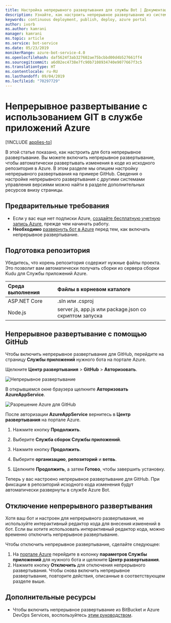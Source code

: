 ```yaml
---
title: Настройка непрерывного развертывания для службы Bot | Документация Майкрософт
description: Узнайте, как настроить непрерывное развертывание из системы управления версиями для службы Bot.
keywords: continuous deployment, publish, deploy, azure portal
author: ivorb
ms.author: kamrani
manager: kamrani
ms.topic: article
ms.service: bot-service
ms.date: 05/23/2019
monikerRange: azure-bot-service-4.0
ms.openlocfilehash: daf5624f3ab327602ae75bcbbd00d4b527661ff4
ms.sourcegitcommit: a6d02ec4738e7fc90b7108934740e9077667f3c5
ms.translationtype: HT
ms.contentlocale: ru-RU
ms.lasthandoff: 09/04/2019
ms.locfileid: "70297729"
---
```

# <a name="set-up-continuous-deployment"></a>Непрерывное развертывание с использованием GIT в службе приложений Azure

[!INCLUDE [applies-to](./includes/applies-to.md)]

В этой статье показано, как настроить для бота непрерывное развертывание. Вы можете включить непрерывное развертывание, чтобы автоматически развертывать изменения в коде из исходного репозитория в Azure. В этом разделе мы опишем настройку непрерывного развертывания на примере GitHub. Сведения о настройке непрерывного развертывания с другими системами управления версиями можно найти в разделе дополнительных ресурсов внизу страницы.

## <a name="prerequisites"></a>Предварительные требования
- Если у вас еще нет подписки Azure, [создайте бесплатную учетную запись Azure](http://portal.azure.com), прежде чем начинать работу.
- **Необходимо** [развернуть бот в Azure](bot-builder-deploy-az-cli.md) перед тем, как включать непрерывное развертывание.

## <a name="prepare-your-repository"></a>Подготовка репозитория
Убедитесь, что корень репозитория содержит нужные файлы проекта. Это позволит вам автоматически получать сборки из сервера сборки Kudu для Службы приложений Azure. 

|Среда выполнения | Файлы в корневом каталоге |
|:-------|:---------------------|
| ASP.NET Core | .sln или .csproj |
| Node.js | server.js, app.js или package.json со скриптом запуска |


## <a name="continuous-deployment-using-github"></a>Непрерывное развертывание с помощью GitHub
Чтобы включить непрерывное развертывание для GitHub, перейдите на страницу **Службы приложений** нужного бота на портале Azure.

Щелкните **Центр развертывания** > **GitHub** > **Авторизовать**.

![Непрерывное развертывание](~/media/azure-bot-build/azure-deployment.png)

В открывшемся окне браузера щелкните **Авторизовать AzureAppService**. 

![Разрешение Azure для GitHub](~/media/azure-bot-build/azure-deployment-github.png)

После авторизации **AzureAppService** вернитесь в **Центр развертывания** на портале Azure.

1. Нажмите кнопку **Продолжить**. 

1. Выберите **Служба сборок Службы приложений**.

1. Нажмите кнопку **Продолжить**.

1. Выберите **организацию**, **репозиторий** и **ветвь**.

1. Щелкните **Продолжить**, а затем **Готово**, чтобы завершить установку.

Теперь у вас настроено непрерывное развертывание для GitHub. При фиксации в репозиторий исходного кода изменения будут автоматически развернуты в службе Azure Bot.

## <a name="disable-continuous-deployment"></a>Отключение непрерывного развертывания

Хотя ваш бот и настроен для непрерывного развертывания, не используйте интерактивный редактор кода для внесения изменений в бот. Если вы хотите использовать интерактивный редактор кода, можно временно отключить непрерывное развертывание.

Чтобы отключить непрерывное развертывание, сделайте следующее:
1. На [портале Azure](https://portal.azure.com) перейдите в колонку **параметров Службы приложений** для нужного бота и щелкните **Центр развертывания**. 
1. Нажмите кнопку **Отключить** для отключения непрерывного развертывания. Чтобы снова включить непрерывное развертывание, повторите действия, описанные в соответствующем разделе выше.

## <a name="additional-resources"></a>Дополнительные ресурсы
- Чтобы включить непрерывное развертывание из BitBucket и Azure DevOps Services, воспользуйтесь [этим руководством](https://docs.microsoft.com/azure/app-service/deploy-continuous-deployment).


